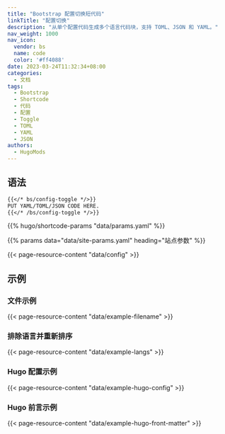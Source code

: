 ```yaml
---
title: "Bootstrap 配置切换短代码"
linkTitle: "配置切换"
description: "从单个配置代码生成多个语言代码块，支持 TOML、JSON 和 YAML。"
nav_weight: 1000
nav_icon:
  vendor: bs
  name: code
  color: '#ff4088'
date: 2023-03-24T11:32:34+08:00
categories:
  - 文档
tags:
  - Bootstrap
  - Shortcode
  - 代码
  - 配置
  - Toggle
  - TOML
  - YAML
  - JSON
authors:
  - HugoMods
---
```


## 语法

```markdown
{{</* bs/config-toggle */>}}
PUT YAML/TOML/JSON CODE HERE.
{{</* /bs/config-toggle */>}}
```

{{% hugo/shortcode-params "data/params.yaml" %}}

{{% params data="data/site-params.yaml" heading="站点参数" %}}

{{< page-resource-content "data/config" >}}

## 示例

### 文件示例

{{< page-resource-content "data/example-filename" >}}

### 排除语言并重新排序

{{< page-resource-content "data/example-langs" >}}

### Hugo 配置示例

{{< page-resource-content "data/example-hugo-config" >}}

### Hugo 前言示例

{{< page-resource-content "data/example-hugo-front-matter" >}}

